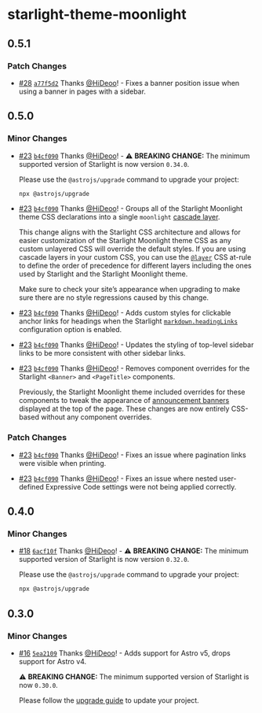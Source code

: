 # starlight-theme-moonlight

## 0.5.1

### Patch Changes

- [#28](https://github.com/HiDeoo/starlight-theme-moonlight/pull/28) [`a77f5d2`](https://github.com/HiDeoo/starlight-theme-moonlight/commit/a77f5d252235adc8035ef09458c4b12244e18030) Thanks [@HiDeoo](https://github.com/HiDeoo)! - Fixes a banner position issue when using a banner in pages with a sidebar.

## 0.5.0

### Minor Changes

- [#23](https://github.com/HiDeoo/starlight-theme-moonlight/pull/23) [`b4cf090`](https://github.com/HiDeoo/starlight-theme-moonlight/commit/b4cf0902f4ce1ddbec5a00a19c8d298a5204eddf) Thanks [@HiDeoo](https://github.com/HiDeoo)! - ⚠️ **BREAKING CHANGE:** The minimum supported version of Starlight is now version `0.34.0`.

  Please use the `@astrojs/upgrade` command to upgrade your project:

  ```sh
  npx @astrojs/upgrade
  ```

- [#23](https://github.com/HiDeoo/starlight-theme-moonlight/pull/23) [`b4cf090`](https://github.com/HiDeoo/starlight-theme-moonlight/commit/b4cf0902f4ce1ddbec5a00a19c8d298a5204eddf) Thanks [@HiDeoo](https://github.com/HiDeoo)! - Groups all of the Starlight Moonlight theme CSS declarations into a single `moonlight` [cascade layer](https://developer.mozilla.org/en-US/docs/Learn_web_development/Core/Styling_basics/Cascade_layers).

  This change aligns with the Starlight CSS architecture and allows for easier customization of the Starlight Moonlight theme CSS as any custom unlayered CSS will override the default styles. If you are using cascade layers in your custom CSS, you can use the [`@layer`](https://developer.mozilla.org/en-US/docs/Web/CSS/@layer) CSS at-rule to define the order of precedence for different layers including the ones used by Starlight and the Starlight Moonlight theme.

  Make sure to check your site’s appearance when upgrading to make sure there are no style regressions caused by this change.

- [#23](https://github.com/HiDeoo/starlight-theme-moonlight/pull/23) [`b4cf090`](https://github.com/HiDeoo/starlight-theme-moonlight/commit/b4cf0902f4ce1ddbec5a00a19c8d298a5204eddf) Thanks [@HiDeoo](https://github.com/HiDeoo)! - Adds custom styles for clickable anchor links for headings when the Starlight [`markdown.headingLinks`](https://starlight.astro.build/reference/configuration/#headinglinks) configuration option is enabled.

- [#23](https://github.com/HiDeoo/starlight-theme-moonlight/pull/23) [`b4cf090`](https://github.com/HiDeoo/starlight-theme-moonlight/commit/b4cf0902f4ce1ddbec5a00a19c8d298a5204eddf) Thanks [@HiDeoo](https://github.com/HiDeoo)! - Updates the styling of top-level sidebar links to be more consistent with other sidebar links.

- [#23](https://github.com/HiDeoo/starlight-theme-moonlight/pull/23) [`b4cf090`](https://github.com/HiDeoo/starlight-theme-moonlight/commit/b4cf0902f4ce1ddbec5a00a19c8d298a5204eddf) Thanks [@HiDeoo](https://github.com/HiDeoo)! - Removes component overrides for the Starlight `<Banner>` and `<PageTitle>` components.

  Previously, the Starlight Moonlight theme included overrides for these components to tweak the appearance of [announcement banners](https://starlight.astro.build/reference/frontmatter/#banner) displayed at the top of the page. These changes are now entirely CSS-based without any component overrides.

### Patch Changes

- [#23](https://github.com/HiDeoo/starlight-theme-moonlight/pull/23) [`b4cf090`](https://github.com/HiDeoo/starlight-theme-moonlight/commit/b4cf0902f4ce1ddbec5a00a19c8d298a5204eddf) Thanks [@HiDeoo](https://github.com/HiDeoo)! - Fixes an issue where pagination links were visible when printing.

- [#23](https://github.com/HiDeoo/starlight-theme-moonlight/pull/23) [`b4cf090`](https://github.com/HiDeoo/starlight-theme-moonlight/commit/b4cf0902f4ce1ddbec5a00a19c8d298a5204eddf) Thanks [@HiDeoo](https://github.com/HiDeoo)! - Fixes an issue where nested user-defined Expressive Code settings were not being applied correctly.

## 0.4.0

### Minor Changes

- [#18](https://github.com/HiDeoo/starlight-theme-moonlight/pull/18) [`6acf10f`](https://github.com/HiDeoo/starlight-theme-moonlight/commit/6acf10f9658c1d28ba9153a958a2f672436fd8ea) Thanks [@HiDeoo](https://github.com/HiDeoo)! - ⚠️ **BREAKING CHANGE:** The minimum supported version of Starlight is now version `0.32.0`.

  Please use the `@astrojs/upgrade` command to upgrade your project:

  ```sh
  npx @astrojs/upgrade
  ```

## 0.3.0

### Minor Changes

- [#16](https://github.com/HiDeoo/starlight-theme-moonlight/pull/16) [`5ea2109`](https://github.com/HiDeoo/starlight-theme-moonlight/commit/5ea2109e630125e8dc6f69f0c9685d0feb7aa119) Thanks [@HiDeoo](https://github.com/HiDeoo)! - Adds support for Astro v5, drops support for Astro v4.

  ⚠️ **BREAKING CHANGE:** The minimum supported version of Starlight is now `0.30.0`.

  Please follow the [upgrade guide](https://github.com/withastro/starlight/releases/tag/%40astrojs/starlight%400.30.0) to update your project.
